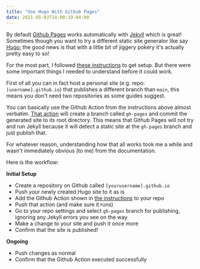 ```yaml
---
title: "Use Hugo With Github Pages"
date: 2021-05-03T14:00:19-04:00
---
```


By default [Github Pages](https://pages.github.com/) works automatically with [Jekyll](https://jekyllrb.com/) which is great! Sometimes though you want to try a different static site generator like say [Hugo](https://gohugo.io/); the good news is that with a little bit of jiggery pokery it's actually pretty easy to so!
 <!--more-->
For the most part, I followed [these instructions](https://gohugo.io/hosting-and-deployment/hosting-on-github/) to get setup. But there were some important things I needed to understand before it could work.

First of all you can in fact host a personal site (e.g. repo: `[username].github.io`) that publishes a different branch than `main`, this means you don't need two repositories as some guides suggest. 

You can basically use the Github Action from the instructions above almost verbatim. [That action](https://github.com/marketplace/actions/hugo-setup) will create a branch called `gh-pages` and commit the generated site to its root directory. This means that Github Pages will not try and run Jekyll because it will detect a static site at the `gh-pages` branch and just publish that.

For whatever reason, understanding how that all works took me a while and wasn't immediately obvious (to me) from the documentation.

Here is the workflow:

**Initial Setup**

* Create a repository on Github called `[yourusername].github.io`
* Push your newly created Hugo site to it as is
* Add the Github Action shown in [the instructions](https://gohugo.io/hosting-and-deployment/hosting-on-github/) to your repo
* Push that action (and make sure it runs)
* Go to your repo settings and select `gh-pages` branch for publishing, ignoring any Jekyll errors you see on the way
* Make a change to your site and push it once more
* Confirm that the site is published!

**Ongoing**
* Push changes as normal
* Confirm that the Github Action executed successfully

